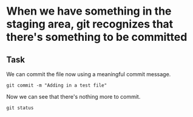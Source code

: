 # When we have something in the staging area, git recognizes that there's something to be committed

## Task

We can commit the file now using a meaningful commit message.  

`git commit -m "Adding in a test file"`  

Now we can see that there's nothing more to commit.  

`git status`  
